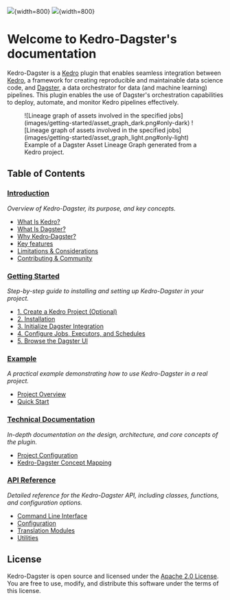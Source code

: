 ![](images/logo_dark.png#only-dark){width=800}
![](images/logo_light.png#only-light){width=800}

# Welcome to Kedro-Dagster's documentation

Kedro-Dagster is a [Kedro](https://kedro.readthedocs.io/) plugin that enables seamless integration between [Kedro](https://kedro.readthedocs.io/), a framework for creating reproducible and maintainable data science code, and [Dagster](https://dagster.io/), a data orchestrator for data (and machine learning) pipelines. This plugin enables the use of Dagster's orchestration capabilities to deploy, automate, and monitor Kedro pipelines effectively.

<figure markdown>
![Lineage graph of assets involved in the specified jobs](images/getting-started/asset_graph_dark.png#only-dark)
![Lineage graph of assets involved in the specified jobs](images/getting-started/asset_graph_light.png#only-light)
<figcaption>Example of a Dagster Asset Lineage Graph generated from a Kedro project.</figcaption>
</figure>

## Table of Contents

### [Introduction](pages/intro.md)

  *Overview of Kedro-Dagster, its purpose, and key concepts.*

- [What Is Kedro?](pages/intro.md#what-is-kedro)
- [What Is Dagster?](pages/intro.md#what-is-dagster)
- [Why Kedro‑Dagster?](pages/intro.md#why-kedrodagster)
- [Key features](pages/intro.md#key-features)
- [Limitations & Considerations](pages/intro.md#limitations-and-considerations)
- [Contributing & Community](pages/intro.md#contributing-and-community)

### [Getting Started](pages/getting-started.md)

  *Step-by-step guide to installing and setting up Kedro-Dagster in your project.*

- [1. Create a Kedro Project (Optional)](pages/getting-started.md#1-create-a-kedro-project-optional)
- [2. Installation](pages/getting-started.md#2-installation)
- [3. Initialize Dagster Integration](pages/getting-started.md#3-initialize-dagster-integration)
- [4. Configure Jobs, Executors, and Schedules](pages/getting-started.md#4-configure-jobs-executors-and-schedules)
- [5. Browse the Dagster UI](pages/getting-started.md#5-browse-the-dagster-ui)

### [Example](pages/example.md)

  *A practical example demonstrating how to use Kedro-Dagster in a real project.*

- [Project Overview](pages/example.md#project-overview)
- [Quick Start](pages/example.md#quick-start)

### [Technical Documentation](pages/technical.md)

  *In-depth documentation on the design, architecture, and core concepts of the plugin.*

- [Project Configuration](pages/technical.md#project-configuration)
- [Kedro-Dagster Concept Mapping](pages/technical.md#kedro-dagster-concept-mapping)

### [API Reference](pages/api.md)

  *Detailed reference for the Kedro-Dagster API, including classes, functions, and configuration options.*

- [Command Line Interface](pages/api.md#command-line-interface)
- [Configuration](pages/api.md#configuration)
- [Translation Modules](pages/api.md#translation-modules)
- [Utilities](pages/api.md#utilities)

## License

Kedro-Dagster is open source and licensed under the [Apache 2.0 License](https://www.apache.org/licenses/LICENSE-2.0).
You are free to use, modify, and distribute this software under the terms of this license.
